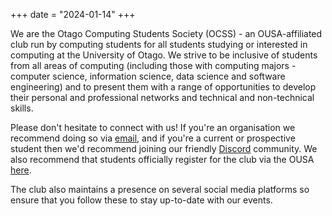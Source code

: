 +++
date = "2024-01-14"
+++

We are the Otago Computing Students Society (OCSS) - an OUSA-affiliated club run by computing students for all students studying or interested in computing at the University of Otago. We strive to be inclusive of students from all areas of computing (including those with computing majors - computer science, information science, data science and software engineering) and to present them with a range of opportunities to develop their personal and professional networks and technical and non-technical skills.

Please don't hesitate to connect with us! If you're an organisation we recommend doing so via [email](contact@ocss.nz), and if you're a current or prospective student then we'd recommend joining our friendly [Discord](https://discord.com/invite/bpmFsDbprD) community. We also recommend that students officially register for the club via the OUSA [here](https://www.ousa.org.nz/clubsandsocs/clubs/clubs-list/otago-computing-students-society). 
  
The club also maintains a presence on several social media platforms so ensure that you follow these to stay up-to-date with our events.
